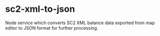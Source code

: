 # sc2-xml-to-json
Node service which converts SC2 XML balance data exported from map editor to JSON format for further processing.
